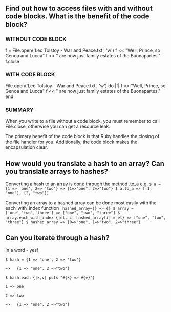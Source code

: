 ## Find out how to access files with and without code blocks. What is the benefit of the code block?

### WITHOUT CODE BLOCK
f = File.open('Leo Tolstoy - War and Peace.txt', 'w')
f << "Well, Prince, so Genoa and Lucca" 
f << " are now just family estates of the Buonapartes."
f.close

### WITH CODE BLOCK
File.open('Leo Tolstoy - War and Peace.txt', 'w') do |f|
  f << "Well, Prince, so Genoa and Lucca" 
  f << " are now just family estates of the Buonapartes."
end

### SUMMARY
When you write to a file without a code block, you must remember to 
call File.close, otherwise you can get a resource leak.

The primary benefit of the code block is that Ruby handles the closing
of the file handler for you. Additionally, the code block makes the 
encapsulation clear.
	
## How would you translate a hash to an array? Can you translate arrays to hashes?
Converting a hash to an array is done through the method .to_a
e.g. 
	`$ a = {1 => 'one', 2=> 'two'}
	=> {1=>"one", 2=>"two"}
	$ a.to_a
	=> [[1, "one"], [2, "two"]]`

Converting an array to a hashed array can be done most easily with the each_with_index function
	` hashed_array={}
	=> {}
	$ array = ['one','two','three']
	=> ["one", "two", "three"]
	$ array.each_with_index {|el, i| hashed_array[i] = el}
	=> ["one", "two", "three"]
	$ hashed_array
	=> {0=>"one", 1=>"two", 2=>"three"}`

## Can you iterate through a hash?

In a word - yes!

`$ hash = {1 => 'one', 2 => 'two'}` 

 `=>   {1 => "one", 2 =>"two"}` 

`$ hash.each {|k,v| puts "#{k} => #{v}"}`

`1 => one`

`2 => two`

 `=>   {1 => "one", 2 =>"two"}` 